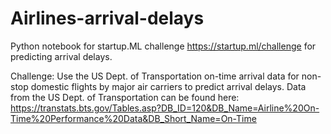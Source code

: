 # Airlines-arrival-delays

Python notebook for startup.ML challenge https://startup.ml/challenge for predicting arrival delays.  

Challenge: Use the US Dept. of Transportation on-time arrival data for non-stop domestic flights by major air carriers to predict arrival delays. 
Data from the US Dept. of Transportation can be found here: https://transtats.bts.gov/Tables.asp?DB_ID=120&DB_Name=Airline%20On-Time%20Performance%20Data&DB_Short_Name=On-Time
